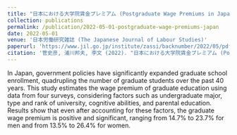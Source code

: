 ```yaml
---
title: "日本における大学院賃金プレミアム (Postgraduate Wage Premiums in Japan)"
collection: publications
permalink: /publication/2022-05-01-postgraduate-wage-premiums-japan
date: 2022-05-01
venue: '日本労働研究雑誌 (The Japanese Journal of Labour Studies)'
paperurl: 'https://www.jil.go.jp/institute/zassi/backnumber/2022/05/pdf/064-080.pdf'
citation: '菅史彦, 浦川邦夫, 李文 (2022). "日本における大学院賃金プレミアム (Postgraduate Wage Premiums in Japan)." <i>日本労働研究雑誌 (The Japanese Journal of Labour Studies)</i>, 64(5), 64-80.'
---
```

In Japan, government policies have significantly expanded graduate school enrollment, quadrupling the number of graduate students over the past 40 years. This study estimates the wage premium of graduate education using data from four surveys, considering factors such as undergraduate major, type and rank of university, cognitive abilities, and parental education. Results show that even after accounting for these factors, the graduate wage premium is positive and significant, ranging from 14.7% to 23.7% for men and from 13.5% to 26.4% for women.
